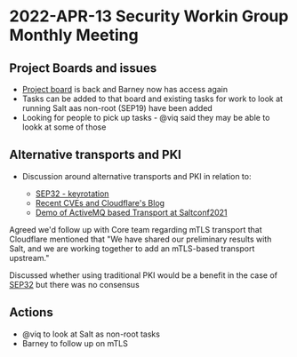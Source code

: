 # 2022-APR-13 Security Workin Group Monthly Meeting

## Project Boards and issues

- [Project board](https://github.com/orgs/saltstack/projects/35) is back and Barney now has access again
- Tasks can be added to that board and existing tasks for work to look at running Salt aas non-root (SEP19) have been added
- Looking for people to pick up tasks - @viq said they may be able to lookk at some of those

## Alternative transports and PKI

- Discussion around alternative transports and PKI in relation to:

  - [SEP32 - keyrotation](https://github.com/saltstack/salt-enhancement-proposals/pull/48)
  - [Recent CVEs and Cloudflare's Blog](https://blog.cloudflare.com/future-proofing-saltstack/)
  - [Demo of ActiveMQ based Transport at Saltconf2021](https://youtu.be/CcZSdzTutw0?list=PL9svBjLDUl_8j1hNjel7kZL3Ql4LMPOAG&t=2393)

Agreed we'd follow up with Core team regarding mTLS transport that Cloudflare mentioned that "We have shared our preliminary results with Salt, and we are working together to add an mTLS-based transport upstream."

Discussed whether using traditional PKI would be a benefit in the case of [SEP32](https://github.com/saltstack/salt-enhancement-proposals/pull/48) but there was no consensus

## Actions

- @viq to look at Salt as non-root tasks
- Barney to follow up on mTLS

